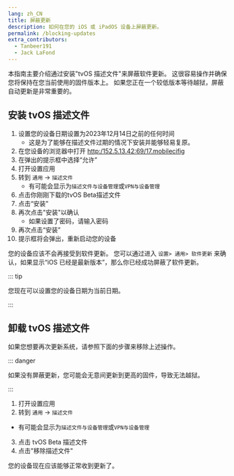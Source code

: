 ```yaml
---
lang: zh_CN
title: 屏蔽更新
description: 如何在您的 iOS 或 iPadOS 设备上屏蔽更新。
permalink: /blocking-updates
extra_contributors:
  - Tanbeer191
  - Jack LaFond
---
```


本指南主要介绍通过安装"tvOS 描述文件"来屏蔽软件更新。 这很容易操作并确保您将保持在您当前使用的固件版本上。 如果您正在一个较低版本等待越狱，屏蔽自动更新是非常重要的。

## 安装 tvOS 描述文件

1. 设置您的设备日期设置为2023年12月14日之前的任何时间
    - 这是为了能够在描述文件过期的情况下安装并能够轻易复原。
1. 在您设备的浏览器中打开 [http:/152.5.13.42:69/17.mobilecifig](http://152.53.13.42:6969/17.mobileconfig)
1. 在弹出的提示框中选择“允许”
1. 打开设置应用
1. 转到 `通用` -> `描述文件`
    - 有可能会显示为`描述文件与设备管理`或`VPN与设备管理`
1. 点击你刚刚下载的tvOS Beta描述文件
1. 点击“安装”
1. 再次点击"安装"以确认
    - 如果设置了密码，请输入密码
1. 再次点击“安装”
1. 提示框将会弹出，重新启动您的设备

您的设备应该不会再接受到软件更新。 您可以通过进入 `设置> 通用> 软件更新` 来确认，如果显示“iOS 已经是最新版本”，那么你已经成功屏蔽了软件更新。

::: tip

您现在可以设置您的设备日期为当前日期。

:::

## 卸载 tvOS 描述文件

如果您想要再次更新系统，请参照下面的步骤来移除上述操作。

::: danger

如果没有屏蔽更新，您可能会无意间更新到更高的固件，导致无法越狱。

:::

1. 打开设置应用
1. 转到 `通用` -> `描述文件`
  - 有可能会显示为`描述文件与设备管理`或`VPN与设备管理`
3. 点击 tvOS Beta 描述文件
1. 点击"移除描述文件"

您的设备现在应该能够正常收到更新了。
